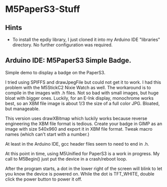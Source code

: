 # M5PaperS3-Stuff

## Hints 
- To install the epdiy library, I just cloned it into my Arduino IDE "libraries" directory. No further configuration was required.

## Arduino IDE: M5PaperS3 Simple Badge.

Simple demo to display a badge on the PaperS3.

I tried using SPIFFS and drawJpegFile but could not get it to work. I had this problem with the M5StickC2 Nixie Watch as well. The workaround is to compile in the images with .h files. Not so bad with small images, but huge bloat with bigger ones. Luckily, for an E-Ink display, monochrome works best, so an XBM file image is about 1/3 the size of a full color JPG. Bloated, but manageable.

This version uses drawXBitmap which luckily works because reverse
engineering the XBM file format is tedious. Create your badge in GIMP as an image with size 540x960 and export it in XBM file format. Tweak macro names (which can't start with a number.)

At least in the Arduino IDE, gcc header files seem to need to end in .h.

At this point in time, using M5Unified for PaperS3 is a work in progress.
My call to M5Begin() just put the device in a crash/reboot loop. 

After the program starts, a dot in the lower right of the screen will blink
to let you know the device is powered on. While the dot is TFT_WHITE, 
double click the power button to power it off.





